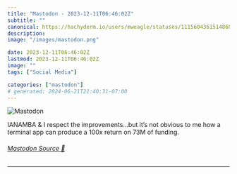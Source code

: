 ```yaml
---
title: "Mastodon - 2023-12-11T06:46:02Z"
subtitle: ""
canonical: https://hachyderm.io/users/mweagle/statuses/111560436151486804
description:
image: "/images/mastodon.png"

date: 2023-12-11T06:46:02Z
lastmod: 2023-12-11T06:46:02Z
image: ""
tags: ["Social Media"]

categories: ["mastodon"]
# generated: 2024-06-21T21:40:31-07:00
---
```

![Mastodon](/images/mastodon.png)

<p>IANAMBA &amp; I respect the improvements…but it’s not obvious to me how a terminal app can produce a 100x return on 73M of funding.</p>


###### [Mastodon Source 🐘](https://hachyderm.io/@mweagle/111560436151486804)

___
